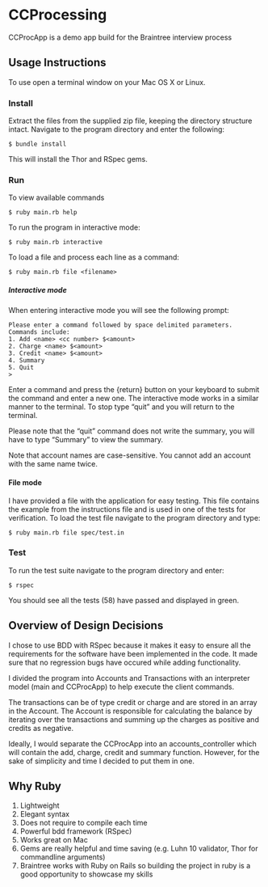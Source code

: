 CCProcessing
============

CCProcApp is a demo app build for the Braintree interview process

## Usage Instructions
To use open a terminal window on your Mac OS X or Linux.

### Install
Extract the files from the supplied zip file, keeping the directory structure intact. Navigate to the program directory and enter the following:

	$ bundle install

This will install the Thor and RSpec gems.

### Run
To view available commands

	$ ruby main.rb help

To run the program in interactive mode:

	$ ruby main.rb interactive

To load a file and process each line as a command:

	$ ruby main.rb file <filename>
	
##### Interactive mode
When entering interactive mode you will see the following prompt:
	
	Please enter a command followed by space delimited parameters.
	Commands include:
	1. Add <name> <cc number> $<amount>
	2. Charge <name> $<amount>
	3. Credit <name> $<amount>
	4. Summary
	5. Quit
	> 

Enter a command and press the {return} button on your keyboard to submit the command and enter a new one. The interactive mode works in a similar manner to the terminal. To stop type “quit” and you will return to the terminal.

Please note that the “quit” command does not write the summary, you will have to type “Summary” to view the summary.

Note that account names are case-sensitive. You cannot add an account with the same name twice.

#### File mode
I have provided a file with the application for easy testing. This file contains the example from the instructions file and is used in one of the tests for verification. To load the test file navigate to the program directory and type:

	$ ruby main.rb file spec/test.in


### Test
To run the test suite navigate to the program directory and enter:

	$ rspec
	
You should see all the tests (58) have passed and displayed in green.

##  Overview of Design Decisions
I chose to use BDD with RSpec because it makes it easy to ensure all the requirements for the software have been implemented in the code. It made sure that no regression bugs have occured while adding functionality.

I divided the program into Accounts and Transactions with an interpreter model (main and CCProcApp) to help execute the client commands.

The transactions can be of type credit or charge and are stored in an array in the Account. The Account is responsible for calculating the balance by iterating over the transactions and summing up the charges as positive and credits as negative.

Ideally, I would separate the CCProcApp into an accounts_controller which will contain the add, charge, credit and summary function. However, for the sake of simplicity and time I decided to put them in one. 

## Why Ruby
1. Lightweight
2. Elegant syntax
3. Does not require to compile each time
4. Powerful bdd framework (RSpec)
5. Works great on Mac
6. Gems are really helpful and time saving (e.g. Luhn 10 validator, Thor for commandline arguments)
7. Braintree works with Ruby on Rails so building the project in ruby is a good opportunity to showcase my skills
